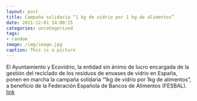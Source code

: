 ```yaml
---
layout: post
title: Campaña solidaria “1 kg de vidrio por 1 kg de alimentos”
date: 2021-12-01 14:00:15
categories: uncategorized
tags:
- random
image: /img/image.jpg
caption: This is a picture
---
```

El Ayuntamiento y Ecovidrio, la entidad sin ánimo de lucro encargada de la gestión del reciclado de los residuos de envases de vidrio en España, ponen en marcha la campaña solidaria “1kg de vidrio por 1kg de alimentos”, a beneficio de la Federación Española de Bancos de Alimentos (FESBAL).   [link](https://www.ayto-villacanada.es/noticias/campana-solidaria-1-kg-de-vidrio-por-1-kg-de-alimentos/)
